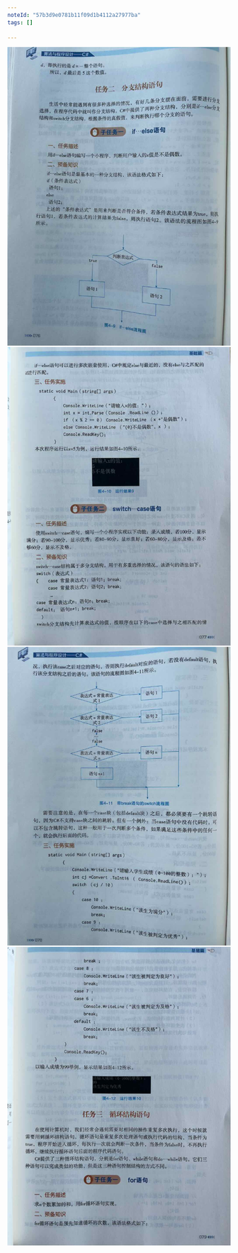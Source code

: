 ```yaml
---
noteId: "57b3d9e0781b11f09d1b4112a27977ba"
tags: []

---
```



![C#的控制结构](../textbook/4-flow-control/076.jpeg)
![C#的控制结构](../textbook/4-flow-control/077.jpeg)
![C#的控制结构](../textbook/4-flow-control/078.jpeg)
![C#的控制结构](../textbook/4-flow-control/079.jpeg)